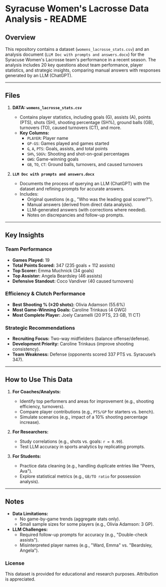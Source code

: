 # **Syracuse Women's Lacrosse Data Analysis - README**

## **Overview**
This repository contains a dataset (`womens_lacrosse_stats.csv`) and an analysis document (`LLM Doc with prompts and answers.docx`) for the Syracuse Women's Lacrosse team's performance in a recent season. The analysis includes 20 key questions about team performance, player statistics, and strategic insights, comparing manual answers with responses generated by an LLM (ChatGPT).

---

## **Files**
1. **DATA: `womens_lacrosse_stats.csv`**  
   - Contains player statistics, including goals (G), assists (A), points (PTS), shots (SH), shooting percentage (SH%), ground balls (GB), turnovers (TO), caused turnovers (CT), and more.  
   - **Key Columns:**  
     - `PLAYER`: Player name  
     - `GP-GS`: Games played and games started  
     - `G`, `A`, `PTS`: Goals, assists, and total points  
     - `SH%`, `SOG%`: Shooting and shot-on-goal percentages  
     - `GWG`: Game-winning goals  
     - `GB`, `TO`, `CT`: Ground balls, turnovers, and caused turnovers  

2. **`LLM Doc with prompts and answers.docx`**  
   - Documents the process of querying an LLM (ChatGPT) with the dataset and refining prompts for accurate answers.  
   - Includes:  
     - Original questions (e.g., "Who was the leading goal scorer?").  
     - Manual answers (derived from direct data analysis).  
     - LLM-generated answers (with corrections where needed).  
     - Notes on discrepancies and follow-up prompts.  

---

## **Key Insights**
### **Team Performance**
- **Games Played:** 19  
- **Total Points Scored:** 347 (235 goals + 112 assists)  
- **Top Scorer:** Emma Muchnick (34 goals)  
- **Top Assister:** Angela Beardsley (46 assists)  
- **Defensive Standout:** Coco Vandiver (40 caused turnovers)  

### **Efficiency & Clutch Performance**
- **Best Shooting % (≥20 shots):** Olivia Adamson (55.6%)  
- **Most Game-Winning Goals:** Caroline Trinkaus (4 GWG)  
- **Most Complete Player:** Joely Caramelli (20 PTS, 23 GB, 11 CT)  

### **Strategic Recommendations**
- **Recruiting Focus:** Two-way midfielders (balance offense/defense).  
- **Development Priority:** Caroline Trinkaus (improve shooting consistency).  
- **Team Weakness:** Defense (opponents scored 337 PTS vs. Syracuse’s 347).  

---

## **How to Use This Data**
1. **For Coaches/Analysts:**  
   - Identify top performers and areas for improvement (e.g., shooting efficiency, turnovers).  
   - Compare player contributions (e.g., `PTS/GP` for starters vs. bench).  
   - Simulate scenarios (e.g., impact of a 10% shooting percentage increase).  

2. **For Researchers:**  
   - Study correlations (e.g., shots vs. goals: `r = 0.99`).  
   - Test LLM accuracy in sports analytics by replicating prompts.  

3. **For Students:**  
   - Practice data cleaning (e.g., handling duplicate entries like "Peers, Ava").  
   - Explore statistical metrics (e.g., `GB/TO ratio` for possession analysis).  

---

## **Notes**
- **Data Limitations:**  
  - No game-by-game trends (aggregate stats only).  
  - Small sample sizes for some players (e.g., Olivia Adamson: 3 GP).  
- **LLM Challenges:**  
  - Required follow-up prompts for accuracy (e.g., "Double-check assists").  
  - Misinterpreted player names (e.g., "Ward, Emma" vs. "Beardsley, Angela").  


### **License**
This dataset is provided for educational and research purposes. Attribution is appreciated.
